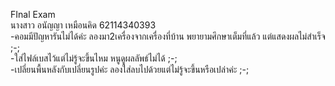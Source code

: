 FInal Exam<br>
นางสาว อนัญญา เหมือนคิด 62114340393<br>
-คอมมีปัญหารันไม่ได้ค่ะ ลองมา2เครื่องจากเครื่องที่บ้าน พยายามศึกษาเต็มที่แล้ว แต่แสดงผลไม่สำเร็จ ;-;<br>
-ใส่ไฟล์เบสไว้แต่ไม่รู้จะขึ้นไหม หนูดูผลลัพธ์ไม่ได้ ;-;<br>
-เปลี่ยนพื้นหลังกับเปลี่ยนรูปค่ะ ลองใส่ลบไปด้วยแต่ไม่รู้จะขึ้นหรือเปล่าค่ะ ;-;<br>

